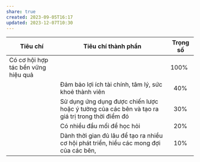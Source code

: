 ```yaml
---
share: true
created: 2023-09-05T16:17
updated: 2023-12-07T10:30
---
```


| Tiêu chí                            | Tiêu chí thành phần                                                                            | Trọng số   |
| ----------------------------------- | ---------------------------------------------------------------------------------------------- | ---------- |
| Có cơ hội hợp tác bền vững hiệu quả |                                                                                                | 100%       |
|                                     | Đảm bảo lợi ích tài chính, tâm lý, sức khoẻ thành viên                                         | &nbsp; 40% |
|                                     | Sử dụng ứng dụng được chiến lược hoặc ý tưởng của các bên và tạo ra giá trị trong thời điểm đó | &nbsp; 30% |
|                                     | Có nhiều đầu mối để học hỏi                                                                    | &nbsp; 20% |
|                                     | Dành thời gian đủ lâu để tạo ra nhiều cơ hội phát triển, hiểu các mong đợi của các bên,        | &nbsp; 10% |
